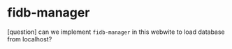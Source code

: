 # fidb-manager

[question] can we implement `fidb-manager` in this webwite to load database from localhost?
